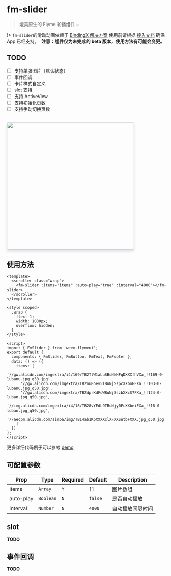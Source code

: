 # fm-slider

> 媲美原生的 Flyme 轮播组件 ~

!> `fm-slider`的滑动动画依赖于 [BindingX 解决方案](https://alibaba.github.io/bindingx/) 使用前请根据 [接入文档](https://github.com/alibaba/bindingx/blob/master/README_cn.md) 确保 App 已经支持。  **注意：组件仅为未完成的 beta 版本，使用方法有可能会变更。**

## TODO

* [ ] 支持单张图片（默认状态）
* [ ] 事件回调
* [ ] 卡片样式自定义
* [ ] slot 支持
* [ ] 支持 ActiveView
* [ ] 支持初始化页数
* [ ] 支持手动切换页数

<br/>
<img src="http://image.res.meizu.com/image/flyme-icon/931c7561cc5e43618d20278c173dde59z" width=400 style="box-shadow: 0 5px 10px 0 #d9dce3;    border-radius: 4px;" />

## 使用方法

```vue
<template>
  <scroller class="wrap">
    <fm-slider :items="items" :auto-play="true" :interval="4000"></fm-slider>
  </scroller>
</template>

<style scoped>
  .wrap {
    flex: 1;
    width: 1080px;
    overflow: hidden;
  }
</style>

<script>
import { FmSlider } from 'weex-flymeui';
export default {
  components: { FmSlider, FmButton, FmText, FmFooter },
  data: () => ({
    items: [
      '//gw.alicdn.com/imgextra/i4/169/TB2TlW1aLuSBuNkHFqDXXXfhVXa_!!169-0-lubanu.jpg_q50.jpg',
      '//gw.alicdn.com/imgextra/TB2nu8oev5TBuNjSspcXXbnGFXa_!!103-0-lubanu.jpg_q50.jpg',
      '//gw.alicdn.com/imgextra/TB2dprKdFuWBuNjSszbXXcS7FXa_!!124-0-luban.jpg_q50.jpg',
      '//img.alicdn.com/imgextra/i4/18/TB28vYEdL9TBuNjy0FcXXbeiFXa_!!18-0-luban.jpg_q50.jpg',
      '//aecpm.alicdn.com/simba/img/TB14ab1KpXXXXclXFXXSutbFXXX.jpg_q50.jpg'
    ]
  })
};
</script>
```

更多详细代码例子可以参考 [demo](https://github.com/Yanjiie/weex-flymeui/blob/master/example/component/slider/index.vue)

## 可配置参数
| Prop | Type | Required | Default | Description |
|-------------|------------|--------|-----|-----|
| items | `Array` |`Y`| `[]` | 图片数组 |
| auto-play | `Boolean` |`N`| `false` | 是否自动播放 |
| interval | `Number` |`N`| `4000` | 自动播放间隔时间 |

## slot

**TODO**

## 事件回调

**TODO**
